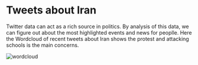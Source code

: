 #  Tweets about Iran
Twitter data can act as a rich source in politics. By analysis of this data, we can figure out about the most highlighted events and news for peoplle.
Here the Wordcloud of recent tweets about Iran shows the protest and attacking schools is the main concerns.

![wordcloud](https://user-images.githubusercontent.com/29155787/208718242-55ea9d3b-e342-4fb0-af4a-ebe5603af251.png)
